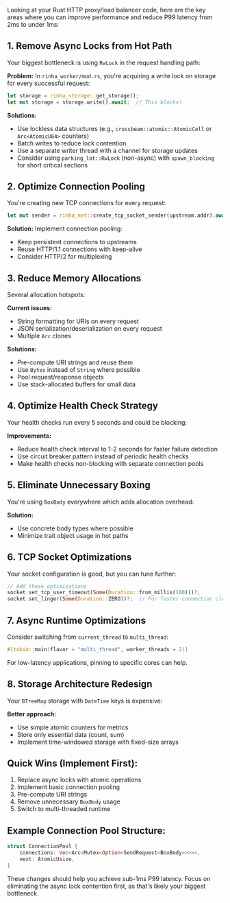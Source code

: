 Looking at your Rust HTTP proxy/load balancer code, here are the key areas where you can improve performance and reduce P99 latency from 2ms to under 1ms:

## 1. **Remove Async Locks from Hot Path**
Your biggest bottleneck is using `RwLock` in the request handling path:

**Problem:** In `rinha_worker/mod.rs`, you're acquiring a write lock on storage for every successful request:
```rust
let storage = rinha_storage::get_storage();
let mut storage = storage.write().await;  // This blocks!
```

**Solutions:**
- Use lockless data structures (e.g., `crossbeam::atomic::AtomicCell` or `Arc<AtomicU64>` counters)
- Batch writes to reduce lock contention
- Use a separate writer thread with a channel for storage updates
- Consider using `parking_lot::RwLock` (non-async) with `spawn_blocking` for short critical sections

## 2. **Optimize Connection Pooling**
You're creating new TCP connections for every request:

```rust
let mut sender = rinha_net::create_tcp_socket_sender(upstream.addr).await?;
```

**Solution:** Implement connection pooling:
- Keep persistent connections to upstreams
- Reuse HTTP/1.1 connections with keep-alive
- Consider HTTP/2 for multiplexing

## 3. **Reduce Memory Allocations**
Several allocation hotspots:

**Current issues:**
- String formatting for URIs on every request
- JSON serialization/deserialization on every request
- Multiple `Arc` clones

**Solutions:**
- Pre-compute URI strings and reuse them
- Use `Bytes` instead of `String` where possible
- Pool request/response objects
- Use stack-allocated buffers for small data

## 4. **Optimize Health Check Strategy**
Your health checks run every 5 seconds and could be blocking:

**Improvements:**
- Reduce health check interval to 1-2 seconds for faster failure detection
- Use circuit breaker pattern instead of periodic health checks
- Make health checks non-blocking with separate connection pools

## 5. **Eliminate Unnecessary Boxing**
You're using `BoxBody` everywhere which adds allocation overhead:

**Solution:**
- Use concrete body types where possible
- Minimize trait object usage in hot paths

## 6. **TCP Socket Optimizations**
Your socket configuration is good, but you can tune further:

```rust
// Add these optimizations
socket.set_tcp_user_timeout(Some(Duration::from_millis(100)))?;
socket.set_linger(Some(Duration::ZERO))?;  // For faster connection cleanup
```

## 7. **Async Runtime Optimizations**
Consider switching from `current_thread` to `multi_thread`:

```rust
#[tokio::main(flavor = "multi_thread", worker_threads = 2)]
```

For low-latency applications, pinning to specific cores can help.

## 8. **Storage Architecture Redesign**
Your `BTreeMap` storage with `DateTime` keys is expensive:

**Better approach:**
- Use simple atomic counters for metrics
- Store only essential data (count, sum)
- Implement time-windowed storage with fixed-size arrays

## Quick Wins (Implement First):
1. Replace async locks with atomic operations
2. Implement basic connection pooling
3. Pre-compute URI strings
4. Remove unnecessary `BoxBody` usage
5. Switch to multi-threaded runtime

## Example Connection Pool Structure:
```rust
struct ConnectionPool {
    connections: Vec<Arc<Mutex<Option<SendRequest<BoxBody>>>>>,
    next: AtomicUsize,
}
```

These changes should help you achieve sub-1ms P99 latency. Focus on eliminating the async lock contention first, as that's likely your biggest bottleneck.